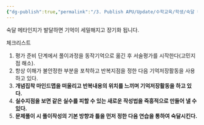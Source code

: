 ```yaml
---
{"dg-publish":true,"permalink":"/3. Publish APU/Update/수학교육/학생/숙달 메타인지/","noteIcon":"","created":"","updated":""}
---
```


숙달 메타인지가 발달하면 기억이 세밀해지고 장기화 됩니다. 

체크리스트 

1. 평가 준비 단계에서 풀이과정을 동작기억으로 옮긴 후 서술평가를 시작한다(고민지점 해소).
2. 항상 이해가 불안정한 부분을 포착하고 반복지점을 정한 다음 기억저장활동을 사용하고 있다.
3. **개념집착 마인드맵을 떠올리고 반복내용의 위치를 느끼며 기억저장활동을 하고 있다.**
4. **실수지점을 보면 같은 실수를 피할 수 있는 새로운 작성법을 즉흥적으로 만들어 낼 수 있다.**
5. **문제풀이 시 풀이작성의 기본 방향과 틀을 먼저 정한 다음 연습을 통하여 숙달시킨다.**